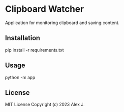 # Clipboard Watcher
Application for monitoring clipboard and saving content.

## Installation
pip install -r requirements.txt

## Usage
python -m app

## License
MIT License 
Copyright (c) 2023 Alex J.